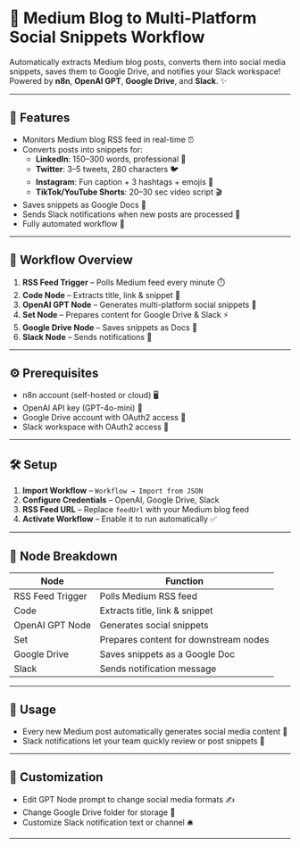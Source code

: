 # 🚀 Medium Blog to Multi-Platform Social Snippets Workflow

Automatically extracts Medium blog posts, converts them into social media snippets, saves them to Google Drive, and notifies your Slack workspace! Powered by **n8n**, **OpenAI GPT**, **Google Drive**, and **Slack**. ✨

---

## 🌟 Features
- Monitors Medium blog RSS feed in real-time ⏰  
- Converts posts into snippets for:  
  - **LinkedIn**: 150–300 words, professional 💼  
  - **Twitter**: 3–5 tweets, 280 characters 🐦  
  - **Instagram**: Fun caption + 3 hashtags + emojis 📸  
  - **TikTok/YouTube Shorts**: 20–30 sec video script 🎬  
- Saves snippets as Google Docs 📄  
- Sends Slack notifications when new posts are processed 🔔  
- Fully automated workflow 🤖  

---

## 🔗 Workflow Overview
1. **RSS Feed Trigger** – Polls Medium feed every minute ⏱️  
2. **Code Node** – Extracts title, link & snippet 📝  
3. **OpenAI GPT Node** – Generates multi-platform social snippets 🤯  
4. **Set Node** – Prepares content for Google Drive & Slack ⚡  
5. **Google Drive Node** – Saves snippets as Docs 💾  
6. **Slack Node** – Sends notifications 📢  

---

## ⚙️ Prerequisites
- n8n account (self-hosted or cloud) 🖥️  
- OpenAI API key (GPT-4o-mini) 🔑  
- Google Drive account with OAuth2 access 📁  
- Slack workspace with OAuth2 access 💬  

---

## 🛠 Setup
1. **Import Workflow** – `Workflow → Import from JSON`  
2. **Configure Credentials** – OpenAI, Google Drive, Slack  
3. **RSS Feed URL** – Replace `feedUrl` with your Medium blog feed  
4. **Activate Workflow** – Enable it to run automatically ✅  

---

## 🧩 Node Breakdown
| Node                  | Function |
|-----------------------|---------|
| RSS Feed Trigger       | Polls Medium RSS feed |
| Code                   | Extracts title, link & snippet |
| OpenAI GPT Node        | Generates social snippets |
| Set                    | Prepares content for downstream nodes |
| Google Drive           | Saves snippets as a Google Doc |
| Slack                  | Sends notification message |

---

## 📌 Usage
- Every new Medium post automatically generates social media content 📝  
- Slack notifications let your team quickly review or post snippets 🔔  

---

## 🎨 Customization
- Edit GPT Node prompt to change social media formats ✍️  
- Change Google Drive folder for storage 📂  
- Customize Slack notification text or channel 🛎️  

---
